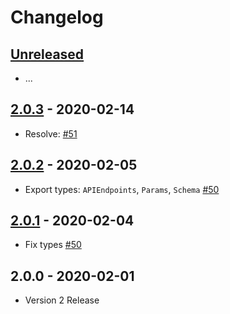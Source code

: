 # Changelog

## [Unreleased]

- ...

## [2.0.3] - 2020-02-14

- Resolve: [#51](https://github.com/MunifTanjim/node-bitbucket/issues/51)

## [2.0.2] - 2020-02-05

- Export types: `APIEndpoints`, `Params`, `Schema` [#50](https://github.com/MunifTanjim/node-bitbucket/issues/50)

## [2.0.1] - 2020-02-04

- Fix types [#50](https://github.com/MunifTanjim/node-bitbucket/issues/50)

## 2.0.0 - 2020-02-01

- Version 2 Release

[unreleased]: https://github.com/MunifTanjim/node-bitbucket/compare/2.0.3...HEAD
[2.0.3]: https://github.com/MunifTanjim/node-bitbucket/compare/2.0.2...2.0.3
[2.0.2]: https://github.com/MunifTanjim/node-bitbucket/compare/2.0.1...2.0.2
[2.0.1]: https://github.com/MunifTanjim/node-bitbucket/compare/2.0.0...2.0.1
